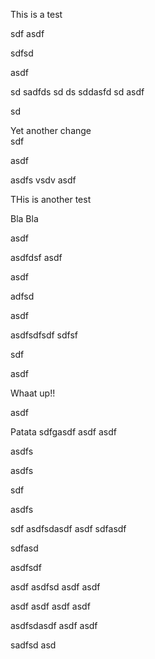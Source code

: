 This is a test


sdf
asdf


sdfsd

asdf

sd
sadfds
sd
ds
sddasfd
sd
asdf

sd


Yet another change  
sdf

asdf

asdfs
vsdv
asdf

THis is another test

Bla Bla


asdf

asdfdsf
asdf

asdf

adfsd

asdf

asdfsdfsdf
sdfsf

sdf

asdf


Whaat up!! 

asdf

Patata
sdfgasdf
asdf
asdf

asdfs

asdfs

sdf

asdfs

sdf
asdfsdasdf
asdf
sdfasdf

sdfasd

asdfsdf

asdf
asdfsd
asdf
asdf

asdf
asdf
asdf
asdf

asdfsdasdf
asdf
asdf

sadfsd
asd
